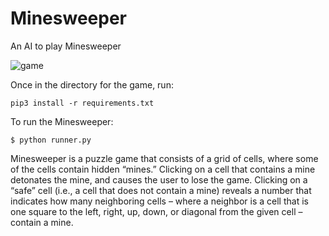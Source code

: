 # Minesweeper
An AI to play Minesweeper

![game](https://user-images.githubusercontent.com/18132230/116028011-17dad300-a60b-11eb-91b7-fb9f26b761e5.png)

Once in the directory for the game, run:
```
pip3 install -r requirements.txt
```

To run the Minesweeper:
```
$ python runner.py
```
Minesweeper is a puzzle game that consists of a grid of cells, where some of the cells contain hidden “mines.” Clicking on a cell that contains a mine detonates the mine, and causes the user to lose the game. Clicking on a “safe” cell (i.e., a cell that does not contain a mine) reveals a number that indicates how many neighboring cells – where a neighbor is a cell that is one square to the left, right, up, down, or diagonal from the given cell – contain a mine.

